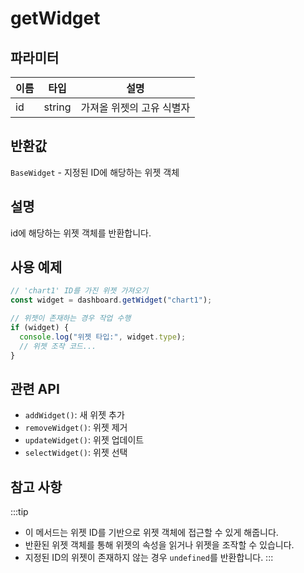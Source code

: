 # getWidget

## 파라미터

| 이름 | 타입   | 설명                      |
| ---- | ------ | ------------------------- |
| id   | string | 가져올 위젯의 고유 식별자 |

## 반환값

`BaseWidget` - 지정된 ID에 해당하는 위젯 객체

## 설명

id에 해당하는 위젯 객체를 반환합니다.

## 사용 예제

```javascript
// 'chart1' ID를 가진 위젯 가져오기
const widget = dashboard.getWidget("chart1");

// 위젯이 존재하는 경우 작업 수행
if (widget) {
  console.log("위젯 타입:", widget.type);
  // 위젯 조작 코드...
}
```
## 관련 API

- `addWidget()`: 새 위젯 추가
- `removeWidget()`: 위젯 제거
- `updateWidget()`: 위젯 업데이트
- `selectWidget()`: 위젯 선택

## 참고 사항
:::tip
- 이 메서드는 위젯 ID를 기반으로 위젯 객체에 접근할 수 있게 해줍니다.
- 반환된 위젯 객체를 통해 위젯의 속성을 읽거나 위젯을 조작할 수 있습니다.
- 지정된 ID의 위젯이 존재하지 않는 경우 `undefined`를 반환합니다.
:::